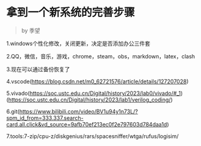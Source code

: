 # 拿到一个新系统的完善步骤
>by 季望

1.windows个性化修改，关闭更新，决定是否添加办公三件套

2.QQ，微信，音乐，游戏，chrome，steam，obs，markdown，latex，clash

3.现在可以通过备份恢复了

4.vscode(https://blog.csdn.net/m0_62721576/article/details/127207028)

5.vivado(https://soc.ustc.edu.cn/Digital/history/2023/lab0/vivado/#_1)(https://soc.ustc.edu.cn/Digital/history/2023/lab1/verilog_coding/)

6.git(https://www.bilibili.com/video/BV1u94y1n73L/?spm_id_from=333.337.search-card.all.click&vd_source=9afb70ef213ec0f2e797603d784daa1d)

7.tools:7-zip/cpu-z/diskgenius/rars/spacesniffer/wtga/rufus/logisim/
